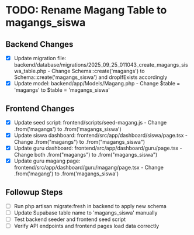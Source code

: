 # TODO: Rename Magang Table to magangs_siswa

## Backend Changes
- [x] Update migration file: backend/database/migrations/2025_09_25_011043_create_magangs_siswa_table.php - Change Schema::create('magangs') to Schema::create('magangs_siswa') and dropIfExists accordingly
- [x] Update model: backend/app/Models/Magang.php - Change $table = 'magangs' to $table = 'magangs_siswa'

## Frontend Changes
- [x] Update seed script: frontend/scripts/seed-magang.js - Change .from('magangs') to .from('magangs_siswa')
- [x] Update siswa dashboard: frontend/src/app/dashboard/siswa/page.tsx - Change .from("magangs") to .from("magangs_siswa")
- [x] Update guru dashboard: frontend/src/app/dashboard/guru/page.tsx - Change both .from("magangs") to .from("magangs_siswa")
- [x] Update guru magang page: frontend/src/app/dashboard/guru/magang/page.tsx - Change .from('magang') to .from('magangs_siswa')

## Followup Steps
- [ ] Run php artisan migrate:fresh in backend to apply new schema
- [ ] Update Supabase table name to 'magangs_siswa' manually
- [ ] Test backend seeder and frontend seed script
- [ ] Verify API endpoints and frontend pages load data correctly
